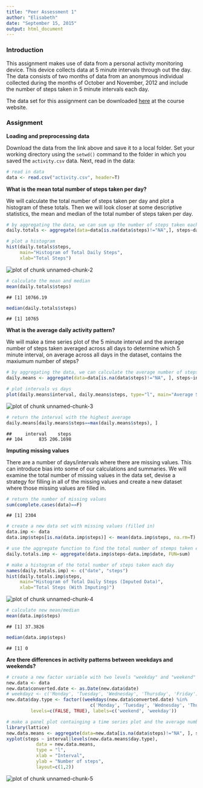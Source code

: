 ```yaml
---
title: "Peer Assessment 1"
author: "Elisabeth"
date: "September 15, 2015"
output: html_document
---
```


### Introduction

This assignment makes use of data from a personal activity monitoring device. This device collects data at 5 minute intervals through out the day. The data consists of two months of data from an anonymous individual collected during the months of October and November, 2012 and include the number of steps taken in 5 minute intervals each day. 

The data set for this assignment can be downloaded [here](https://d396qusza40orc.cloudfront.net/repdata%2Fdata%2Factivity.zip) at the course website.

### Assignment

**Loading and preprocessing data**

Download the data from the link above and save it to a local folder. Set your working directory using the `setwd()` command to the folder in which you saved the `activity.csv` data. Next, read in the data:


```r
# read in data
data <- read.csv("activity.csv", header=T)
```

**What is the mean total number of steps taken per day?**

We will calculate the total number of steps taken per day and plot a histogram of these totals. Then we will look closer at some descriptive statistics, the mean and median of the total number of steps taken per day. 


```r
# by aggregating the data, we can sum up the number of steps taken each day
daily.totals <- aggregate(data=data[is.na(data$steps)!="NA",], steps~date, FUN=sum)

# plot a histogram
hist(daily.totals$steps, 
     main="Histogram of Total Daily Steps", 
     xlab="Total Steps")
```

![plot of chunk unnamed-chunk-2](figure/unnamed-chunk-2-1.png) 

```r
# calculate the mean and median
mean(daily.totals$steps)
```

```
## [1] 10766.19
```

```r
median(daily.totals$steps)
```

```
## [1] 10765
```

**What is the average daily activity pattern?**

We will make a time series plot of the 5 minute interval and the average number of steps taken averaged across all days to determine which 5 minute interval, on average across all days in the dataset, contains the maxiumum number of steps?


```r
# by aggregating the data, we can calculate the average number of steps taken a day
daily.means <- aggregate(data=data[is.na(data$steps)!="NA", ], steps~interval, FUN=mean)

# plot intervals vs days
plot(daily.means$interval, daily.means$steps, type="l", main="Average Steps across Intervals", ylab="Average Steps", xlab="Interval")
```

![plot of chunk unnamed-chunk-3](figure/unnamed-chunk-3-1.png) 

```r
# return the interval with the highest average
daily.means[daily.means$steps==max(daily.means$steps), ]
```

```
##     interval    steps
## 104      835 206.1698
```

**Imputing missing values**

There are a number of days/intervals where there are missing values. This can introduce bias into some of our calculations and summaries. We will examine the total number of missing values in the data set, devise a strategy for filling in all of the missing values and create a new dataset where those missing values are filled in. 


```r
# return the number of missing values
sum(complete.cases(data)==F)
```

```
## [1] 2304
```

```r
# create a new data set with missing values (filled in)
data.imp <- data
data.imp$steps[is.na(data.imp$steps)] <- mean(data.imp$steps, na.rm=T)

# use the aggregate function to find the total number of stemps taken each day
daily.totals.imp <- aggregate(data.imp$steps~data.imp$date, FUN=sum)

# make a histogram of the total number of steps taken each day
names(daily.totals.imp) <- c("date", "steps")
hist(daily.totals.imp$steps, 
     main="Histogram of Total Daily Steps (Imputed Data)", 
     xlab="Total Steps (With Imputing)")
```

![plot of chunk unnamed-chunk-4](figure/unnamed-chunk-4-1.png) 

```r
# calculate new mean/median
mean(data.imp$steps)
```

```
## [1] 37.3826
```

```r
median(data.imp$steps)
```

```
## [1] 0
```

**Are there differences in activity patterns between weekdays and weekends?**

```r
# create a new factor variable with two levels "weekday" and "weekend"
new.data <- data
new.data$converted.date <- as.Date(new.data$date)
# weekdayz <- c('Monday', 'Tuesday', 'Wednesday', 'Thursday', 'Friday')
new.data$day.type <- factor((weekdays(new.data$converted.date) %in% 
                               c('Monday', 'Tuesday', 'Wednesday', 'Thursday', 'Friday')), 
         levels=c(FALSE, TRUE), labels=c('weekend', 'weekday')) 

# make a panel plot containging a time series plot and the average number of steps taken
library(lattice)
new.data.means <- aggregate(data=new.data[is.na(data$steps)!="NA", ], steps~interval+day.type, FUN=mean)
xyplot(steps ~ interval|levels(new.data.means$day.type), 
           data = new.data.means,
           type = "l",
           xlab = "Interval",
           ylab = "Number of steps",
           layout=c(1,2))
```

![plot of chunk unnamed-chunk-5](figure/unnamed-chunk-5-1.png) 


